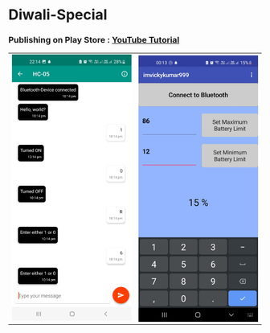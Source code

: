 # Diwali-Special

### Publishing on Play Store : [YouTube Tutorial](https://www.youtube.com/watch?v=5GHT4QtotE4)

<table>
   <tr>
      <td><img src="https://github.com/imvickykumar999/Diwali-Special/blob/main/images/Screenshot_20221017-221459_ArduTooth.jpg?raw=true" alt="3" width = 400px></td>
      <td><img src="https://github.com/imvickykumar999/Diwali-Special/blob/main/images/Screenshot_20221018-001334.jpg?raw=true" align="right" alt="4" width = 400px></td>
  </tr>
</table>
